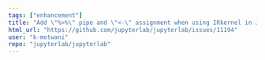 ```yaml
---
tags: ["enhancement"]
title: "Add \"%>%\" pipe and \"<-\" assignment when using IRkernel in JupyterLab"
html_url: "https://github.com/jupyterlab/jupyterlab/issues/11194"
user: "k-motwani"
repo: "jupyterlab/jupyterlab"
---
```


